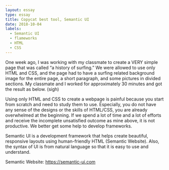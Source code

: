 ```yaml
---
layout: essay
type: essay
title: Copycat best tool, Semantic UI
date: 2018-10-04
labels:
  - Semantic UI
  - flameworks
  - HTML
  - CSS
---
```


One week ago, I was working with my classmate to create a VERY simple page that was called “a history of surfing.” We were allowed to use only HTML and CSS, and the page had to have a surfing related background image for the entire page, a short paragraph, and some pictures in divided sections. My classmate and I worked for approximately 30 minutes and got the result as below. (sigh)

Using only HTML and CSS to create a webpage is painful because you start from scratch and need to study them to use. Especially, you do not have any sense of the designs or the skills of HTML/CSS, you are already overwhelmed at the beginning. If we spend a lot of time and a lot of efforts and receive the incomplete unsatisfied outcome as mine above, it is not productive. We better get some help to develop frameworks.

Semantic UI is a development framework that helps create beautiful, responsive layouts using human-friendly HTML (Semantic Website). Also, the syntax of UI is from natural language so that it is easy to use and understand. 



Semantic Website: https://semantic-ui.com


